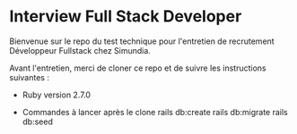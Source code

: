 # Interview Full Stack Developer

Bienvenue sur le repo du test technique pour l'entretien de recrutement Développeur Fullstack chez Simundia.

Avant l'entretien, merci de cloner ce repo et de suivre les instructions suivantes :

* Ruby version
2.7.0

* Commandes à lancer après le clone
rails db:create
rails db:migrate
rails db:seed
